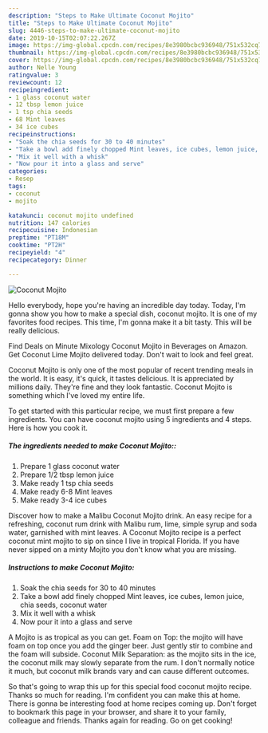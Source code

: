 ```yaml
---
description: "Steps to Make Ultimate Coconut Mojito"
title: "Steps to Make Ultimate Coconut Mojito"
slug: 4446-steps-to-make-ultimate-coconut-mojito
date: 2019-10-15T02:07:22.267Z
image: https://img-global.cpcdn.com/recipes/8e3980bcbc936948/751x532cq70/coconut-mojito-recipe-main-photo.jpg
thumbnail: https://img-global.cpcdn.com/recipes/8e3980bcbc936948/751x532cq70/coconut-mojito-recipe-main-photo.jpg
cover: https://img-global.cpcdn.com/recipes/8e3980bcbc936948/751x532cq70/coconut-mojito-recipe-main-photo.jpg
author: Nelle Young
ratingvalue: 3
reviewcount: 12
recipeingredient:
- 1 glass coconut water
- 12 tbsp lemon juice
- 1 tsp chia seeds
- 68 Mint leaves
- 34 ice cubes
recipeinstructions:
- "Soak the chia seeds for 30 to 40 minutes"
- "Take a bowl add finely chopped Mint leaves, ice cubes, lemon juice, chia seeds, coconut water"
- "Mix it well with a whisk"
- "Now pour it into a glass and serve"
categories:
- Resep
tags:
- coconut
- mojito

katakunci: coconut mojito undefined
nutrition: 147 calories
recipecuisine: Indonesian
preptime: "PT18M"
cooktime: "PT2H"
recipeyield: "4"
recipecategory: Dinner

---
```



![Coconut Mojito](https://img-global.cpcdn.com/recipes/8e3980bcbc936948/751x532cq70/coconut-mojito-recipe-main-photo.jpg)

Hello everybody, hope you're having an incredible day today. Today, I'm gonna show you how to make a special dish, coconut mojito. It is one of my favorites food recipes. This time, I'm gonna make it a bit tasty. This will be really delicious.

Find Deals on Minute Mixology Coconut Mojito in Beverages on Amazon. Get Coconut Lime Mojito delivered today. Don&#39;t wait to look and feel great.

Coconut Mojito is only one of the most popular of recent trending meals in the world. It is easy, it's quick, it tastes delicious. It is appreciated by millions daily. They're fine and they look fantastic. Coconut Mojito is something which I've loved my entire life.


To get started with this particular recipe, we must first prepare a few ingredients. You can have coconut mojito using 5 ingredients and 4 steps. Here is how you cook it.

##### The ingredients needed to make Coconut Mojito::

1. Prepare 1 glass coconut water
1. Prepare 1/2 tbsp lemon juice
1. Make ready 1 tsp chia seeds
1. Make ready 6-8 Mint leaves
1. Make ready 3-4 ice cubes


Discover how to make a Malibu Coconut Mojito drink. An easy recipe for a refreshing, coconut rum drink with Malibu rum, lime, simple syrup and soda water, garnished with mint leaves. A Coconut Mojito recipe is a perfect coconut mint mojito to sip on since I live in tropical Florida. If you have never sipped on a minty Mojito you don&#39;t know what you are missing. 

##### Instructions to make Coconut Mojito:

1. Soak the chia seeds for 30 to 40 minutes
1. Take a bowl add finely chopped Mint leaves, ice cubes, lemon juice, chia seeds, coconut water
1. Mix it well with a whisk
1. Now pour it into a glass and serve


A Mojito is as tropical as you can get. Foam on Top: the mojito will have foam on top once you add the ginger beer. Just gently stir to combine and the foam will subside. Coconut Milk Separation: as the mojito sits in the ice, the coconut milk may slowly separate from the rum. I don&#39;t normally notice it much, but coconut milk brands vary and can cause different outcomes. 

So that's going to wrap this up for this special food coconut mojito recipe. Thanks so much for reading. I'm confident you can make this at home. There is gonna be interesting food at home recipes coming up. Don't forget to bookmark this page in your browser, and share it to your family, colleague and friends. Thanks again for reading. Go on get cooking!
